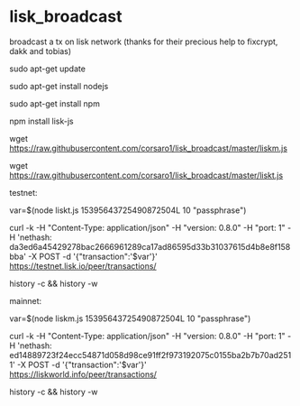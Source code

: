 # lisk_broadcast
broadcast a tx on lisk network
(thanks for their precious help to fixcrypt, dakk and tobias)


sudo apt-get update

sudo apt-get install nodejs

sudo apt-get install npm

npm install lisk-js

wget https://raw.githubusercontent.com/corsaro1/lisk_broadcast/master/liskm.js

wget https://raw.githubusercontent.com/corsaro1/lisk_broadcast/master/liskt.js



testnet:

var=$(node liskt.js 15395643725490872504L 10 "passphrase")

curl -k -H "Content-Type: application/json" -H "version: 0.8.0" -H "port: 1" -H 'nethash: da3ed6a45429278bac2666961289ca17ad86595d33b31037615d4b8e8f158bba' -X POST -d '{"transaction":'$var'}' https://testnet.lisk.io/peer/transactions/

history -c && history -w




mainnet:

var=$(node liskm.js 15395643725490872504L 10 "passphrase")

curl -k -H "Content-Type: application/json" -H "version: 0.8.0" -H "port: 1" -H 'nethash: ed14889723f24ecc54871d058d98ce91ff2f973192075c0155ba2b7b70ad2511' -X POST -d '{"transaction":'$var'}' https://liskworld.info/peer/transactions/

history -c && history -w




